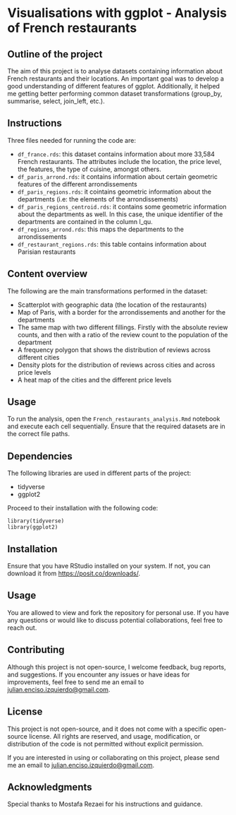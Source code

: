 # Visualisations with ggplot - Analysis of French restaurants

## Outline of the project
The aim of this project is to analyse datasets containing information about French restaurants and their locations. An important goal was to develop a good understanding of different features of ggplot. Additionally, it helped me getting better performing common dataset transformations (group_by, summarise, select, join_left, etc.). 


## Instructions
Three files needed for running the code are:
- `df_france.rds`: this dataset contains information about more 33,584 French restaurants. The attributes include the location, the price level, the features, the type of cuisine, amongst others.
- `df_paris_arrond.rds`: it contains information about certain geometric features of the different arrondissements
- `df_paris_regions.rds`: it cointains geometric information about the departments (i.e: the elements of the arrondissements)
- `df_paris_regions_centroid.rds`: it contains some geometric information about the departments as well. In this case, the unique identifier of the departments are contained in the column l_qu. 
- `df_regions_arrond.rds`: this maps the departments to the arrondissements
- `df_restaurant_regions.rds`: this table contains information about Parisian restaurants


## Content overview
The following are the main transformations performed in the dataset:
- Scatterplot with geographic data (the location of the restaurants)
- Map of Paris, with a border for the arrondissements and another for the departments
- The same map with two different fillings. Firstly with the absolute review counts, and then with a ratio of the review count to the population of the department
- A frequency polygon that shows the distribution of reviews across different cities
- Density plots for the distribution of reviews across cities and across price levels
- A heat map of the cities and the different price levels


## Usage

To run the analysis, open the `French_restaurants_analysis.Rmd` notebook and execute each cell sequentially. Ensure that the required datasets are in the correct file paths.


## Dependencies

The following libraries are used in different parts of the project:
- tidyverse
- ggplot2

Proceed to their installation with the following code:

```
library(tidyverse)
library(ggplot2)
```

## Installation
Ensure that you have RStudio installed on your system. If not, you can download it from https://posit.co/downloads/. 


## Usage
You are allowed to view and fork the repository for personal use. If you have any questions or would like to discuss potential collaborations, feel free to reach out.


## Contributing
Although this project is not open-source, I welcome feedback, bug reports, and suggestions. If you encounter any issues or have ideas for improvements, feel free to send me an email to julian.enciso.izquierdo@gmail.com.


## License
This project is not open-source, and it does not come with a specific open-source license. All rights are reserved, and usage, modification, or distribution of the code is not permitted without explicit permission.

If you are interested in using or collaborating on this project, please send me an email to julian.enciso.izquierdo@gmail.com.

## Acknowledgments
Special thanks to Mostafa Rezaei for his instructions and guidance.
